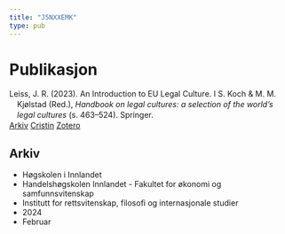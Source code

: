 ```yaml
---
title: "J5NXXEMK"
type: pub
---
```

<h1>Publikasjon</h1>
<article id="csl-bib-container-J5NXXEMK" class="csl-bib-container">
  <div class="csl-bib-body" style="line-height: 1.35; padding-left: 1em; text-indent:-1em;">
  <div class="csl-entry">Leiss, J. R. (2023). An Introduction to EU Legal Culture. I S. Koch &amp; M. M. Kj&#xF8;lstad (Red.), <i>Handbook on legal cultures: a selection of the world&#x2019;s legal cultures</i> (s. 463&#x2013;524). Springer.</div>
</div>
  <div class="csl-bib-buttons">
    <a href="#taxonomy-article-J5NXXEMK" class="csl-bib-button">Arkiv</a>
    <a href="https://app.cristin.no/results/show.jsf?id=2245694" alt="Cristin URL" class="csl-bib-button">Cristin</a>
    <a href="http://zotero.org/groups/5402882/items/J5NXXEMK" alt="Zotero URL" class="csl-bib-button">Zotero</a>
  </div>
  <div id="csl-bib-meta-container-J5NXXEMK"></div>
</article>
<div id="csl-bib-meta-J5NXXEMK" class="csl-bib-meta">
  <article id="taxonomy-article-J5NXXEMK" class="taxonomy-article">
    <h1>Arkiv</h1>
    <ul>
      <li>Høgskolen i Innlandet</li>
      <li>Handelshøgskolen Innlandet - Fakultet for økonomi og samfunnsvitenskap</li>
      <li>Institutt for rettsvitenskap, filosofi og internasjonale studier</li>
      <li>2024</li>
      <li>Februar</li>
    </ul>
  </article>
</div>
